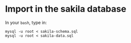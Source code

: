# Import in the sakila database
In your `bash`, type in:
```
mysql -u root < sakila-schema.sql
mysql -u root < sakila-data.sql
```